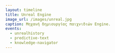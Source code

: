 ```yaml
---
layout: timeline 
title: Unreal Engine
image_url: /images/unreal.jpg
caption: Μηχανή δημιουργίας παιχνιδιών Engine. 
events:
  - unrealhistory 
  - predictive-text
  - knowledge-navigator
---
```

